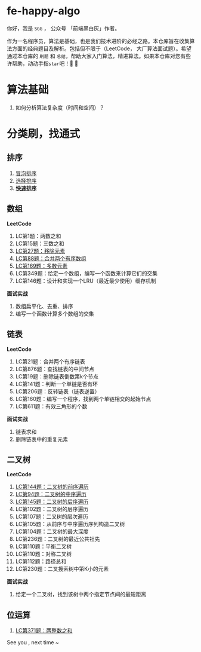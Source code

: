 # fe-happy-algo
你好，我是 `SGG` ， 公众号 「前端黑白灰」作者。

作为一名程序员，算法是基础，也是我们技术进阶的必经之路。本仓库旨在收集算法方面的经典题目及解析。包括但不限于（LeetCode， 大厂算法面试题）。希望通过本仓库的 `刷题` 和 `总结`，帮助大家入门算法，精进算法。如果本仓库对您有些许帮助，动动手指`star`吧！💪 🚀

# 算法基础

1. 如何分析算法复杂度（时间和空间）？

# 分类刷，找通式

## 排序

1. [冒泡排序](https://github.com/szjxxy/fe-happy-algo/blob/master/sort/%E5%86%92%E6%B3%A1%E6%8E%92%E5%BA%8F.js)
2. [选择排序](https://github.com/szjxxy/fe-happy-algo/blob/master/sort/%E9%80%89%E6%8B%A9%E6%8E%92%E5%BA%8F.js)
3. **[快速排序](https://github.com/szjxxy/fe-happy-algo/blob/master/sort/%E5%BF%AB%E9%80%9F%E6%8E%92%E5%BA%8F.js)**


## 数组

**LeetCode**
1. LC第1题：两数之和
2. LC第15题：三数之和
3. [LC第27题：移除元素](https://leetcode.cn/problems/remove-element/description/)
4. [LC第88题：合并两个有序数组](https://github.com/szjxxy/fe-happy-algo/issues/2)
5. [LC第169题：多数元素](https://leetcode.cn/problems/majority-element/description/)
6. LC第349题：给定一个数组，编写一个函数来计算它们的交集
7. LC第146题：设计和实现一个LRU（最近最少使用）缓存机制

**面试实战**
1. 数组扁平化、去重、排序
2. 编写一个函数计算多个数组的交集

## 链表

**LeetCode**
1. LC第21题：合并两个有序链表
2. LC第876题：查找链表的中间节点
3. LC第19题：删除链表倒数第k个节点
4. LC第141题：判断一个单链是否有环
5. LC第206题：反转链表（链表逆置）
6. LC第160题：编写一个程序，找到两个单链相交的起始节点
7. LC第611题：有效三角形的个数

**面试实战**
1. 链表求和
2. 删除链表中的重复元素


## 二叉树

**LeetCode**
1. [LC第144题：二叉树的前序遍历](https://github.com/szjxxy/fe-happy-algo/issues/3)
2. [LC第94题：二叉树的中序遍历](https://github.com/szjxxy/fe-happy-algo/issues/4)
3. [LC第145题：二叉树的后序遍历](https://github.com/szjxxy/fe-happy-algo/issues/5)
4. LC第102题：二叉树的层序遍历
5. LC第107题：二叉树的层次遍历
6. LC第105题：从前序与中序遍历序列构造二叉树
7. LC第104题：二叉树的最大深度
8. LC第236题：二叉树的最近公共祖先
9. LC第110题：平衡二叉树
10. LC第110题：对称二叉树
11. LC第112题：路径总和
12. LC第230题：二叉搜索树中第K小的元素

**面试实战**

1. 给定一个二叉树，找到该树中两个指定节点间的最短距离

## 位运算

1. [LC第371题：两整数之和](https://github.com/szjxxy/fe-happy-algo/issues/1)


See you , next time ~
